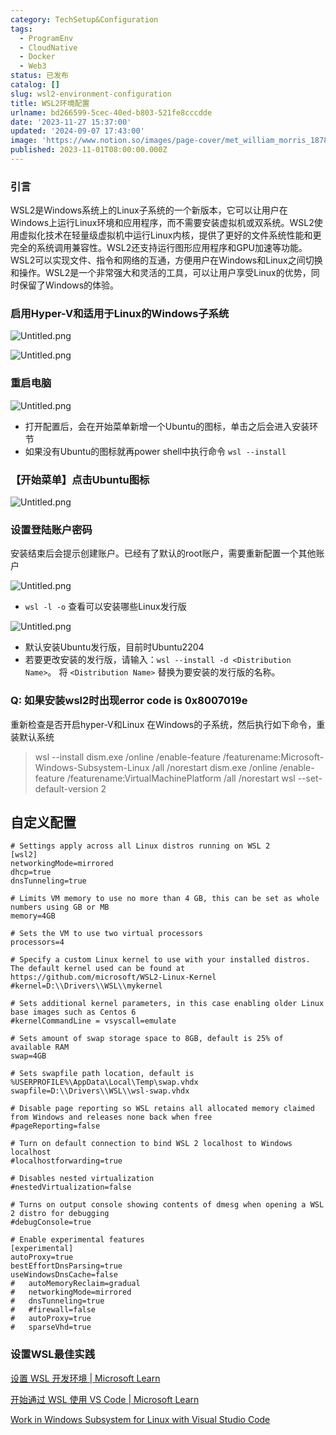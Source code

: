```yaml
---
category: TechSetup&Configuration
tags:
  - ProgramEnv
  - CloudNative
  - Docker
  - Web3
status: 已发布
catalog: []
slug: wsl2-environment-configuration
title: WSL2环境配置
urlname: bd266599-5cec-40ed-b803-521fe8cccdde
date: '2023-11-27 15:37:00'
updated: '2024-09-07 17:43:00'
image: 'https://www.notion.so/images/page-cover/met_william_morris_1878.jpg'
published: 2023-11-01T08:00:00.000Z
---
```


### 引言


WSL2是Windows系统上的Linux子系统的一个新版本，它可以让用户在Windows上运行Linux环境和应用程序，而不需要安装虚拟机或双系统。WSL2使用虚拟化技术在轻量级虚拟机中运行Linux内核，提供了更好的文件系统性能和更完全的系统调用兼容性。WSL2还支持运行图形应用程序和GPU加速等功能。WSL2可以实现文件、指令和网络的互通，方便用户在Windows和Linux之间切换和操作。WSL2是一个非常强大和灵活的工具，可以让用户享受Linux的优势，同时保留了Windows的体验。


### 启用Hyper-V和适用于Linux的Windows子系统


![Untitled.png](https://prod-files-secure.s3.us-west-2.amazonaws.com/5d24fe63-e567-4804-86f9-9fdc62e13082/62efe4d1-37d6-4606-a7b8-34dcd63ff38a/Untitled.png?X-Amz-Algorithm=AWS4-HMAC-SHA256&X-Amz-Content-Sha256=UNSIGNED-PAYLOAD&X-Amz-Credential=ASIAZI2LB466WB7BGVZK%2F20250322%2Fus-west-2%2Fs3%2Faws4_request&X-Amz-Date=20250322T053815Z&X-Amz-Expires=3600&X-Amz-Security-Token=IQoJb3JpZ2luX2VjEF0aCXVzLXdlc3QtMiJIMEYCIQDhv36n9JXBGS8HyLJz0vYgiuX%2B59CpDZz9fBTohfCbIgIhAIgzJx8OyzA6HgjQN11HawHhlh5Wb269jbH%2Fu%2FYHnzl4KogECLb%2F%2F%2F%2F%2F%2F%2F%2F%2F%2FwEQABoMNjM3NDIzMTgzODA1IgxaU%2B2%2FVKDmqB5MZUUq3ANibUfL2UVl3UN8IFTABmVEdjkhdQe%2Bl47HbBcTZgpbW6JXooGgL4YWE7eXg6T9Hmoa69Co3sjPeiEPderxVk5FTmWkrAjOZqvK7bacOy5cffu5HOPojElK6E4eg%2FfNLuRetU9DL7FGqlyzMjpoiwWIyz9qL00vrykIRyKvGR8GQAlyAHx%2Fywkuu5p%2FAYm9k3%2BqOGZoW9A9KesJus%2FpevYuwyZCq6eI7b9YIntG4AW3C4%2FGv17imw%2FteWi5t6cHoiICN5xWAbcVwQkMx1tZinp1XqUDrZbmxMIO1qDl5aeK3sA9KeunPN09P2s%2FnWPnzvWebqju6mGorAXfDy4WVk94JBbJEW1qhZZczJ6ZYWxFzhr4LVcGZybIlWu4bXHk1vA2WiMXASU3k4bXXBxjUM97U71UyBFDdC2LivG2kETbGYHWEvi00X7oM6uoSzb1aqMn6%2BucARCC2Lsrfks1byY4MSlb5qPX%2BnJ4L3k4Fw6pBQmwUa%2B6%2FtkZaP9aIrhLWTreMrvtSqrUqW2ior3snLpD%2F10PBHHnYowzdYcGcKjNnN%2F9LdUNhv7zy3SiZt7k9JhQp5vOP5m6LzTt8XYKbYP%2BTEAkK4jI8voJefM6QY71LaAhERLC1zwoXZwwSjCPivm%2BBjqkAbYIsP5zPfDE5lhk8Mv32muvooVWNrWIkh3vHnr5kLEJvWTbcFKvgz8iKoiUNAb15g7oz87jWSeQ7koWp9l8HdVJDAOKPvFleyCcg68cT8079s56joiT0hi6FV3HsvfxN85XZcDUeOcqiDhnamuJxLuYSjd00RKZ0UhZ9S2JSiJIInufJywPdLzZtB0BeeJX%2FvGswCm1YCrTyAPvkVJFAGcBNMVO&X-Amz-Signature=862bc15a91231f28610896dae6d7c8556cd52d60283902fe5d9545db4bc69656&X-Amz-SignedHeaders=host&x-id=GetObject)


![Untitled.png](https://prod-files-secure.s3.us-west-2.amazonaws.com/5d24fe63-e567-4804-86f9-9fdc62e13082/74866fe6-9ce5-4055-94c5-4900f6f5ff8b/Untitled.png?X-Amz-Algorithm=AWS4-HMAC-SHA256&X-Amz-Content-Sha256=UNSIGNED-PAYLOAD&X-Amz-Credential=ASIAZI2LB466WB7BGVZK%2F20250322%2Fus-west-2%2Fs3%2Faws4_request&X-Amz-Date=20250322T053815Z&X-Amz-Expires=3600&X-Amz-Security-Token=IQoJb3JpZ2luX2VjEF0aCXVzLXdlc3QtMiJIMEYCIQDhv36n9JXBGS8HyLJz0vYgiuX%2B59CpDZz9fBTohfCbIgIhAIgzJx8OyzA6HgjQN11HawHhlh5Wb269jbH%2Fu%2FYHnzl4KogECLb%2F%2F%2F%2F%2F%2F%2F%2F%2F%2FwEQABoMNjM3NDIzMTgzODA1IgxaU%2B2%2FVKDmqB5MZUUq3ANibUfL2UVl3UN8IFTABmVEdjkhdQe%2Bl47HbBcTZgpbW6JXooGgL4YWE7eXg6T9Hmoa69Co3sjPeiEPderxVk5FTmWkrAjOZqvK7bacOy5cffu5HOPojElK6E4eg%2FfNLuRetU9DL7FGqlyzMjpoiwWIyz9qL00vrykIRyKvGR8GQAlyAHx%2Fywkuu5p%2FAYm9k3%2BqOGZoW9A9KesJus%2FpevYuwyZCq6eI7b9YIntG4AW3C4%2FGv17imw%2FteWi5t6cHoiICN5xWAbcVwQkMx1tZinp1XqUDrZbmxMIO1qDl5aeK3sA9KeunPN09P2s%2FnWPnzvWebqju6mGorAXfDy4WVk94JBbJEW1qhZZczJ6ZYWxFzhr4LVcGZybIlWu4bXHk1vA2WiMXASU3k4bXXBxjUM97U71UyBFDdC2LivG2kETbGYHWEvi00X7oM6uoSzb1aqMn6%2BucARCC2Lsrfks1byY4MSlb5qPX%2BnJ4L3k4Fw6pBQmwUa%2B6%2FtkZaP9aIrhLWTreMrvtSqrUqW2ior3snLpD%2F10PBHHnYowzdYcGcKjNnN%2F9LdUNhv7zy3SiZt7k9JhQp5vOP5m6LzTt8XYKbYP%2BTEAkK4jI8voJefM6QY71LaAhERLC1zwoXZwwSjCPivm%2BBjqkAbYIsP5zPfDE5lhk8Mv32muvooVWNrWIkh3vHnr5kLEJvWTbcFKvgz8iKoiUNAb15g7oz87jWSeQ7koWp9l8HdVJDAOKPvFleyCcg68cT8079s56joiT0hi6FV3HsvfxN85XZcDUeOcqiDhnamuJxLuYSjd00RKZ0UhZ9S2JSiJIInufJywPdLzZtB0BeeJX%2FvGswCm1YCrTyAPvkVJFAGcBNMVO&X-Amz-Signature=830750cb7d3b03fa85e3794151ee8f727e0a77cee62f7b9c66943e9573b99772&X-Amz-SignedHeaders=host&x-id=GetObject)


### 重启电脑


![Untitled.png](https://prod-files-secure.s3.us-west-2.amazonaws.com/5d24fe63-e567-4804-86f9-9fdc62e13082/ed8ca255-2fda-4c1b-9b1a-f1896300e8e7/Untitled.png?X-Amz-Algorithm=AWS4-HMAC-SHA256&X-Amz-Content-Sha256=UNSIGNED-PAYLOAD&X-Amz-Credential=ASIAZI2LB466WB7BGVZK%2F20250322%2Fus-west-2%2Fs3%2Faws4_request&X-Amz-Date=20250322T053815Z&X-Amz-Expires=3600&X-Amz-Security-Token=IQoJb3JpZ2luX2VjEF0aCXVzLXdlc3QtMiJIMEYCIQDhv36n9JXBGS8HyLJz0vYgiuX%2B59CpDZz9fBTohfCbIgIhAIgzJx8OyzA6HgjQN11HawHhlh5Wb269jbH%2Fu%2FYHnzl4KogECLb%2F%2F%2F%2F%2F%2F%2F%2F%2F%2FwEQABoMNjM3NDIzMTgzODA1IgxaU%2B2%2FVKDmqB5MZUUq3ANibUfL2UVl3UN8IFTABmVEdjkhdQe%2Bl47HbBcTZgpbW6JXooGgL4YWE7eXg6T9Hmoa69Co3sjPeiEPderxVk5FTmWkrAjOZqvK7bacOy5cffu5HOPojElK6E4eg%2FfNLuRetU9DL7FGqlyzMjpoiwWIyz9qL00vrykIRyKvGR8GQAlyAHx%2Fywkuu5p%2FAYm9k3%2BqOGZoW9A9KesJus%2FpevYuwyZCq6eI7b9YIntG4AW3C4%2FGv17imw%2FteWi5t6cHoiICN5xWAbcVwQkMx1tZinp1XqUDrZbmxMIO1qDl5aeK3sA9KeunPN09P2s%2FnWPnzvWebqju6mGorAXfDy4WVk94JBbJEW1qhZZczJ6ZYWxFzhr4LVcGZybIlWu4bXHk1vA2WiMXASU3k4bXXBxjUM97U71UyBFDdC2LivG2kETbGYHWEvi00X7oM6uoSzb1aqMn6%2BucARCC2Lsrfks1byY4MSlb5qPX%2BnJ4L3k4Fw6pBQmwUa%2B6%2FtkZaP9aIrhLWTreMrvtSqrUqW2ior3snLpD%2F10PBHHnYowzdYcGcKjNnN%2F9LdUNhv7zy3SiZt7k9JhQp5vOP5m6LzTt8XYKbYP%2BTEAkK4jI8voJefM6QY71LaAhERLC1zwoXZwwSjCPivm%2BBjqkAbYIsP5zPfDE5lhk8Mv32muvooVWNrWIkh3vHnr5kLEJvWTbcFKvgz8iKoiUNAb15g7oz87jWSeQ7koWp9l8HdVJDAOKPvFleyCcg68cT8079s56joiT0hi6FV3HsvfxN85XZcDUeOcqiDhnamuJxLuYSjd00RKZ0UhZ9S2JSiJIInufJywPdLzZtB0BeeJX%2FvGswCm1YCrTyAPvkVJFAGcBNMVO&X-Amz-Signature=168b804b24f9aebbf86a918b62e443ab7b3e664a6803d181ba3b6f19f26943dc&X-Amz-SignedHeaders=host&x-id=GetObject)

- 打开配置后，会在开始菜单新增一个Ubuntu的图标，单击之后会进入安装环节
- 如果没有Ubuntu的图标就再power shell中执行命令 `wsl --install`

### 【开始菜单】点击Ubuntu图标


![Untitled.png](https://prod-files-secure.s3.us-west-2.amazonaws.com/5d24fe63-e567-4804-86f9-9fdc62e13082/d7415a12-f453-43fe-a604-a208d85638a3/Untitled.png?X-Amz-Algorithm=AWS4-HMAC-SHA256&X-Amz-Content-Sha256=UNSIGNED-PAYLOAD&X-Amz-Credential=ASIAZI2LB466WB7BGVZK%2F20250322%2Fus-west-2%2Fs3%2Faws4_request&X-Amz-Date=20250322T053815Z&X-Amz-Expires=3600&X-Amz-Security-Token=IQoJb3JpZ2luX2VjEF0aCXVzLXdlc3QtMiJIMEYCIQDhv36n9JXBGS8HyLJz0vYgiuX%2B59CpDZz9fBTohfCbIgIhAIgzJx8OyzA6HgjQN11HawHhlh5Wb269jbH%2Fu%2FYHnzl4KogECLb%2F%2F%2F%2F%2F%2F%2F%2F%2F%2FwEQABoMNjM3NDIzMTgzODA1IgxaU%2B2%2FVKDmqB5MZUUq3ANibUfL2UVl3UN8IFTABmVEdjkhdQe%2Bl47HbBcTZgpbW6JXooGgL4YWE7eXg6T9Hmoa69Co3sjPeiEPderxVk5FTmWkrAjOZqvK7bacOy5cffu5HOPojElK6E4eg%2FfNLuRetU9DL7FGqlyzMjpoiwWIyz9qL00vrykIRyKvGR8GQAlyAHx%2Fywkuu5p%2FAYm9k3%2BqOGZoW9A9KesJus%2FpevYuwyZCq6eI7b9YIntG4AW3C4%2FGv17imw%2FteWi5t6cHoiICN5xWAbcVwQkMx1tZinp1XqUDrZbmxMIO1qDl5aeK3sA9KeunPN09P2s%2FnWPnzvWebqju6mGorAXfDy4WVk94JBbJEW1qhZZczJ6ZYWxFzhr4LVcGZybIlWu4bXHk1vA2WiMXASU3k4bXXBxjUM97U71UyBFDdC2LivG2kETbGYHWEvi00X7oM6uoSzb1aqMn6%2BucARCC2Lsrfks1byY4MSlb5qPX%2BnJ4L3k4Fw6pBQmwUa%2B6%2FtkZaP9aIrhLWTreMrvtSqrUqW2ior3snLpD%2F10PBHHnYowzdYcGcKjNnN%2F9LdUNhv7zy3SiZt7k9JhQp5vOP5m6LzTt8XYKbYP%2BTEAkK4jI8voJefM6QY71LaAhERLC1zwoXZwwSjCPivm%2BBjqkAbYIsP5zPfDE5lhk8Mv32muvooVWNrWIkh3vHnr5kLEJvWTbcFKvgz8iKoiUNAb15g7oz87jWSeQ7koWp9l8HdVJDAOKPvFleyCcg68cT8079s56joiT0hi6FV3HsvfxN85XZcDUeOcqiDhnamuJxLuYSjd00RKZ0UhZ9S2JSiJIInufJywPdLzZtB0BeeJX%2FvGswCm1YCrTyAPvkVJFAGcBNMVO&X-Amz-Signature=c1937c0029af8e80a4c9e663c3310978a623fc50d70262444217058682eb2226&X-Amz-SignedHeaders=host&x-id=GetObject)


### 设置登陆账户密码


安装结束后会提示创建账户。已经有了默认的root账户，需要重新配置一个其他账户


![Untitled.png](https://prod-files-secure.s3.us-west-2.amazonaws.com/5d24fe63-e567-4804-86f9-9fdc62e13082/bb38a6ce-031e-4122-9787-de509d2240bf/Untitled.png?X-Amz-Algorithm=AWS4-HMAC-SHA256&X-Amz-Content-Sha256=UNSIGNED-PAYLOAD&X-Amz-Credential=ASIAZI2LB466WB7BGVZK%2F20250322%2Fus-west-2%2Fs3%2Faws4_request&X-Amz-Date=20250322T053815Z&X-Amz-Expires=3600&X-Amz-Security-Token=IQoJb3JpZ2luX2VjEF0aCXVzLXdlc3QtMiJIMEYCIQDhv36n9JXBGS8HyLJz0vYgiuX%2B59CpDZz9fBTohfCbIgIhAIgzJx8OyzA6HgjQN11HawHhlh5Wb269jbH%2Fu%2FYHnzl4KogECLb%2F%2F%2F%2F%2F%2F%2F%2F%2F%2FwEQABoMNjM3NDIzMTgzODA1IgxaU%2B2%2FVKDmqB5MZUUq3ANibUfL2UVl3UN8IFTABmVEdjkhdQe%2Bl47HbBcTZgpbW6JXooGgL4YWE7eXg6T9Hmoa69Co3sjPeiEPderxVk5FTmWkrAjOZqvK7bacOy5cffu5HOPojElK6E4eg%2FfNLuRetU9DL7FGqlyzMjpoiwWIyz9qL00vrykIRyKvGR8GQAlyAHx%2Fywkuu5p%2FAYm9k3%2BqOGZoW9A9KesJus%2FpevYuwyZCq6eI7b9YIntG4AW3C4%2FGv17imw%2FteWi5t6cHoiICN5xWAbcVwQkMx1tZinp1XqUDrZbmxMIO1qDl5aeK3sA9KeunPN09P2s%2FnWPnzvWebqju6mGorAXfDy4WVk94JBbJEW1qhZZczJ6ZYWxFzhr4LVcGZybIlWu4bXHk1vA2WiMXASU3k4bXXBxjUM97U71UyBFDdC2LivG2kETbGYHWEvi00X7oM6uoSzb1aqMn6%2BucARCC2Lsrfks1byY4MSlb5qPX%2BnJ4L3k4Fw6pBQmwUa%2B6%2FtkZaP9aIrhLWTreMrvtSqrUqW2ior3snLpD%2F10PBHHnYowzdYcGcKjNnN%2F9LdUNhv7zy3SiZt7k9JhQp5vOP5m6LzTt8XYKbYP%2BTEAkK4jI8voJefM6QY71LaAhERLC1zwoXZwwSjCPivm%2BBjqkAbYIsP5zPfDE5lhk8Mv32muvooVWNrWIkh3vHnr5kLEJvWTbcFKvgz8iKoiUNAb15g7oz87jWSeQ7koWp9l8HdVJDAOKPvFleyCcg68cT8079s56joiT0hi6FV3HsvfxN85XZcDUeOcqiDhnamuJxLuYSjd00RKZ0UhZ9S2JSiJIInufJywPdLzZtB0BeeJX%2FvGswCm1YCrTyAPvkVJFAGcBNMVO&X-Amz-Signature=e3532b23901b3ed616b41df7b3a2f291db1a4c92762ebdffde54926fbfb92002&X-Amz-SignedHeaders=host&x-id=GetObject)

- `wsl -l -o` 查看可以安装哪些Linux发行版

![Untitled.png](https://prod-files-secure.s3.us-west-2.amazonaws.com/5d24fe63-e567-4804-86f9-9fdc62e13082/4b4e5e2f-4e13-4651-8884-559a62c38137/Untitled.png?X-Amz-Algorithm=AWS4-HMAC-SHA256&X-Amz-Content-Sha256=UNSIGNED-PAYLOAD&X-Amz-Credential=ASIAZI2LB466WB7BGVZK%2F20250322%2Fus-west-2%2Fs3%2Faws4_request&X-Amz-Date=20250322T053815Z&X-Amz-Expires=3600&X-Amz-Security-Token=IQoJb3JpZ2luX2VjEF0aCXVzLXdlc3QtMiJIMEYCIQDhv36n9JXBGS8HyLJz0vYgiuX%2B59CpDZz9fBTohfCbIgIhAIgzJx8OyzA6HgjQN11HawHhlh5Wb269jbH%2Fu%2FYHnzl4KogECLb%2F%2F%2F%2F%2F%2F%2F%2F%2F%2FwEQABoMNjM3NDIzMTgzODA1IgxaU%2B2%2FVKDmqB5MZUUq3ANibUfL2UVl3UN8IFTABmVEdjkhdQe%2Bl47HbBcTZgpbW6JXooGgL4YWE7eXg6T9Hmoa69Co3sjPeiEPderxVk5FTmWkrAjOZqvK7bacOy5cffu5HOPojElK6E4eg%2FfNLuRetU9DL7FGqlyzMjpoiwWIyz9qL00vrykIRyKvGR8GQAlyAHx%2Fywkuu5p%2FAYm9k3%2BqOGZoW9A9KesJus%2FpevYuwyZCq6eI7b9YIntG4AW3C4%2FGv17imw%2FteWi5t6cHoiICN5xWAbcVwQkMx1tZinp1XqUDrZbmxMIO1qDl5aeK3sA9KeunPN09P2s%2FnWPnzvWebqju6mGorAXfDy4WVk94JBbJEW1qhZZczJ6ZYWxFzhr4LVcGZybIlWu4bXHk1vA2WiMXASU3k4bXXBxjUM97U71UyBFDdC2LivG2kETbGYHWEvi00X7oM6uoSzb1aqMn6%2BucARCC2Lsrfks1byY4MSlb5qPX%2BnJ4L3k4Fw6pBQmwUa%2B6%2FtkZaP9aIrhLWTreMrvtSqrUqW2ior3snLpD%2F10PBHHnYowzdYcGcKjNnN%2F9LdUNhv7zy3SiZt7k9JhQp5vOP5m6LzTt8XYKbYP%2BTEAkK4jI8voJefM6QY71LaAhERLC1zwoXZwwSjCPivm%2BBjqkAbYIsP5zPfDE5lhk8Mv32muvooVWNrWIkh3vHnr5kLEJvWTbcFKvgz8iKoiUNAb15g7oz87jWSeQ7koWp9l8HdVJDAOKPvFleyCcg68cT8079s56joiT0hi6FV3HsvfxN85XZcDUeOcqiDhnamuJxLuYSjd00RKZ0UhZ9S2JSiJIInufJywPdLzZtB0BeeJX%2FvGswCm1YCrTyAPvkVJFAGcBNMVO&X-Amz-Signature=3603f3904f85ace26807733c9f64f336d1328ab0846082e8de6201e2817d4b55&X-Amz-SignedHeaders=host&x-id=GetObject)

- 默认安装Ubuntu发行版，目前时Ubuntu2204
- 若要更改安装的发行版，请输入：`wsl --install -d <Distribution Name>`。 将 `<Distribution Name>` 替换为要安装的发行版的名称。

### Q: 如果安装wsl2时出现error code is 0x8007019e


重新检查是否开启hyper-V和Linux 在Windows的子系统，然后执行如下命令，重装默认系统

> wsl --install
> dism.exe /online /enable-feature /featurename:Microsoft-Windows-Subsystem-Linux /all /norestart
> dism.exe /online /enable-feature /featurename:VirtualMachinePlatform /all /norestart
> wsl --set-default-version 2

## 自定义配置


```shell
# Settings apply across all Linux distros running on WSL 2
[wsl2]
networkingMode=mirrored
dhcp=true
dnsTunneling=true

# Limits VM memory to use no more than 4 GB, this can be set as whole numbers using GB or MB
memory=4GB 

# Sets the VM to use two virtual processors
processors=4

# Specify a custom Linux kernel to use with your installed distros. The default kernel used can be found at https://github.com/microsoft/WSL2-Linux-Kernel
#kernel=D:\\Drivers\\WSL\\mykernel

# Sets additional kernel parameters, in this case enabling older Linux base images such as Centos 6
#kernelCommandLine = vsyscall=emulate

# Sets amount of swap storage space to 8GB, default is 25% of available RAM
swap=4GB

# Sets swapfile path location, default is %USERPROFILE%\AppData\Local\Temp\swap.vhdx
swapfile=D:\\Drivers\\WSL\\wsl-swap.vhdx

# Disable page reporting so WSL retains all allocated memory claimed from Windows and releases none back when free
#pageReporting=false

# Turn on default connection to bind WSL 2 localhost to Windows localhost
#localhostforwarding=true

# Disables nested virtualization
#nestedVirtualization=false

# Turns on output console showing contents of dmesg when opening a WSL 2 distro for debugging
#debugConsole=true

# Enable experimental features
[experimental]
autoProxy=true
bestEffortDnsParsing=true
useWindowsDnsCache=false
#   autoMemoryReclaim=gradual
#   networkingMode=mirrored
#   dnsTunneling=true
#   #firewall=false
#   autoProxy=true
#   sparseVhd=true
```


### 设置WSL最佳实践


[设置 WSL 开发环境 | Microsoft Learn](https://learn.microsoft.com/zh-cn/windows/wsl/setup/environment#set-up-your-linux-username-and-password)


[开始通过 WSL 使用 VS Code | Microsoft Learn](https://learn.microsoft.com/zh-cn/windows/wsl/tutorials/wsl-vscode)


[Work in Windows Subsystem for Linux with Visual Studio Code](https://code.visualstudio.com/docs/remote/wsl-tutorial)

